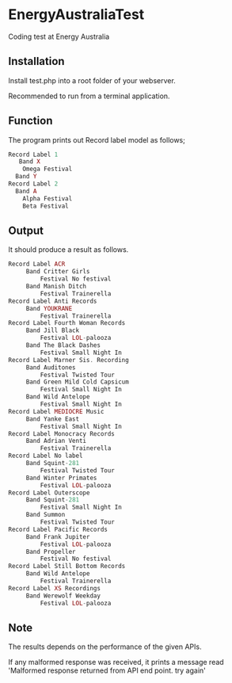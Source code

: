 # EnergyAustraliaTest
Coding test at Energy Australia

## Installation
Install test.php into a root folder of your webserver.

Recommended to run from a terminal application.

## Function
The program prints out Record label model as follows;
```php
Record Label 1
   Band X
    Omega Festival
  Band Y
Record Label 2
  Band A
    Alpha Festival
    Beta Festival
```
## Output
It should produce a result as follows.
```php
Record Label ACR
	 Band Critter Girls
		 Festival No festival
	 Band Manish Ditch
		 Festival Trainerella
Record Label Anti Records
	 Band YOUKRANE
		 Festival Trainerella
Record Label Fourth Woman Records
	 Band Jill Black
		 Festival LOL-palooza
	 Band The Black Dashes
		 Festival Small Night In
Record Label Marner Sis. Recording
	 Band Auditones
		 Festival Twisted Tour
	 Band Green Mild Cold Capsicum
		 Festival Small Night In
	 Band Wild Antelope
		 Festival Small Night In
Record Label MEDIOCRE Music
	 Band Yanke East
		 Festival Small Night In
Record Label Monocracy Records
	 Band Adrian Venti
		 Festival Trainerella
Record Label No label
	 Band Squint-281
		 Festival Twisted Tour
	 Band Winter Primates
		 Festival LOL-palooza
Record Label Outerscope
	 Band Squint-281
		 Festival Small Night In
	 Band Summon
		 Festival Twisted Tour
Record Label Pacific Records
	 Band Frank Jupiter
		 Festival LOL-palooza
	 Band Propeller
		 Festival No festival
Record Label Still Bottom Records
	 Band Wild Antelope
		 Festival Trainerella
Record Label XS Recordings
	 Band Werewolf Weekday
		 Festival LOL-palooza
```
## Note
The results depends on the performance of the given APIs. 

If any malformed response was received, it prints a message read 'Malformed response returned from API end point.  try again'
